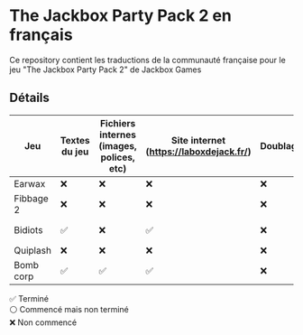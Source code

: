 # The Jackbox Party Pack 2 en français

Ce repository contient les traductions de la communauté française pour le jeu "The Jackbox Party Pack 2" de Jackbox Games

## Détails

| Jeu | Textes du jeu | Fichiers internes (images, polices, etc) |  Site internet (https://laboxdejack.fr/) | Doublage | Crédits |
| ------------- | ------------- | ------------- | ------------- | ------------- | ------------- | 
| Earwax | ❌ | ❌ | ❌ | ❌ | |
| Fibbage 2  | ❌ | ❌ | ❌ | ❌ | | 
| Bidiots  | ✅ | ❌ | ✅ | ❌ | the_sign_painter et [Alexis](https://github.com/AlexisL61) |
| Quiplash | ❌ | ❌ | ❌ | ❌ | |
| Bomb corp | ✅ | ✅ | ✅ | ❌ | [Alexis](https://github.com/AlexisL61) |

✅ Terminé</br>
⚪ Commencé mais non terminé</br>
❌ Non commencé
